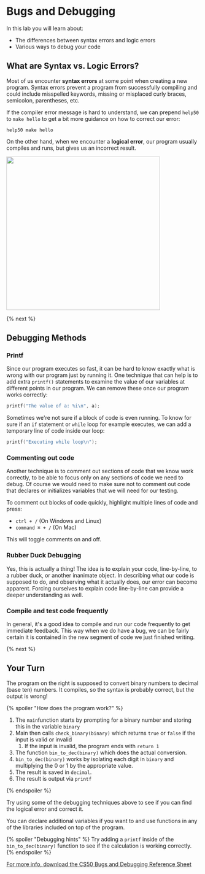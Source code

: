# Bugs and Debugging

In this lab you will learn about:

- The differences between syntax errors and logic errors
- Various ways to debug your code

## What are Syntax vs. Logic Errors?

Most of us encounter **syntax errors** at some point when creating a new program. Syntax errors prevent a program from successfully compiling and could include misspelled keywords, missing or misplaced curly braces, semicolon, parentheses, etc.

If the compiler error message is hard to understand, we can prepend `help50` to `make hello` to get a bit more guidance on how to correct our error:

```
help50 make hello
```

On the other hand, when we encounter a **logical error**, our program usually compiles and runs, but gives us an incorrect result.

<img src="https://raw.githubusercontent.com/cs50nestm/cs50labs/2019/debugging/error.gif" width="400px">

{% next %}

## Debugging Methods

### Printf

Since our program executes so fast, it can be hard to know exactly what is wrong with our program just by running it. One technique that can help is to add extra `printf()` statements to examine the value of our variables at different points in our program. We can remove these once our program works correctly:

```c
printf("The value of a: %i\n", a);
```

Sometimes we're not sure if a block of code is even running. To know for sure if an `if` statement or `while` loop for example executes, we can add a temporary line of code inside our loop:

```c
printf("Executing while loop\n");
```

### Commenting out code

Another technique is to comment out sections of code that we know work correctly, to be able to focus only on any sections of code we need to debug. Of course we would need to make sure not to comment out code that declares or initializes variables that we will need for our testing.

To comment out blocks of code quickly, highlight multiple lines of code and press:

* `ctrl + /` (On Windows and Linux)
* `command ⌘ + /` (On Mac)

This will toggle comments on and off.

### Rubber Duck Debugging

Yes, this is actually a thing! The idea is to explain your code, line-by-line, to a rubber duck, or another inanimate object. In describing what our code is supposed to do, and observing what it actually does, our error can become apparent. Forcing ourselves to explain code line-by-line can provide a deeper understanding as well.

### Compile and test code frequently

In general, it's a good idea to compile and run our code frequently to get immediate feedback. This way when we do have a bug, we can be fairly certain it is contained in the new segment of code we just finished writing.

{% next %}

## Your Turn

The program on the right is supposed to convert binary numbers to decimal (base ten) numbers. It compiles, so the syntax is probably correct, but the output is wrong!

{% spoiler "How does the program work?" %}

1. The `main`function starts by prompting for a binary number and storing this in the variable `binary`
2. Main then calls `check_binary(binary)` which returns `true` or `false` if the input is valid or invalid
    1. If the input is invalid, the program ends with `return 1`
3. The function `bin_to_dec(binary)` which does the actual conversion.
4. `bin_to_dec(binary)` works by isolating each digit in `binary` and multiplying the 0 or 1 by the appropriate value.
5. The result is saved in `decimal`.
6. The result is output via `printf`

{% endspoiler %}

Try using some of the debugging techniques above to see if you can find the logical error and correct it.

You can declare additional variables if you want to and use functions in any of the libraries included on top of the program.

{% spoiler "Debugging hints" %}
Try adding a `printf` inside of the `bin_to_dec(binary)` function to see if the calculation is working correctly.
{% endspoiler %}




[For more info, download the CS50 Bugs and Debugging Reference Sheet](https://ap.cs50.school/assets/pdfs/unit2/bugs_and_debugging.pdf)
